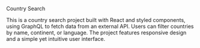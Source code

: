 
Country Search

This is a country search project built with React and styled components, using GraphQL to fetch data from an external API. Users can filter countries by name, continent, or language. The project features responsive design and a simple yet intuitive user interface.
